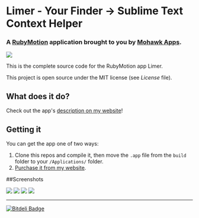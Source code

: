 # Limer - Your Finder -> Sublime Text Context Helper
### A [RubyMotion](http://www.rubymotion.com/) application brought to you by [Mohawk Apps](http://www.mohawkapps.com/).

![](https://raw.github.com/MohawkApps/Limer/master/art/Limer.iconset/icon_256x256.png)

This is the complete source code for the RubyMotion app Limer.

This project is open source under the MIT license (see *License* file).

## What does it do?

Check out the app's [description on my website](http://www.mohawkapps.com/app/limer/)!

## Getting it

You can get the app one of two ways:

1. Clone this repos and compile it, then move the `.app` file from the `build` folder to your `/Applications/` folder.
2. [Purchase it from my website](http://www.mohawkapps.com/app/limer/).

##Screenshots

[![](https://raw.github.com/MohawkApps/Limer/master/marketing/Screenshots/1.0.0/small/1.png)](https://raw.github.com/MohawkApps/Limer/master/marketing/Screenshots/1.0.0/1.png)
[![](https://raw.github.com/MohawkApps/Limer/master/marketing/Screenshots/1.0.0/small/2.png)](https://raw.github.com/MohawkApps/Limer/master/marketing/Screenshots/1.0.0/2.png)
[![](https://raw.github.com/MohawkApps/Limer/master/marketing/Screenshots/1.0.0/small/3.png)](https://raw.github.com/MohawkApps/Limer/master/marketing/Screenshots/1.0.0/3.png)
[![](https://raw.github.com/MohawkApps/Limer/master/marketing/Screenshots/1.0.0/small/4.png)](https://raw.github.com/MohawkApps/Limer/master/marketing/Screenshots/1.0.0/4.png)

---
[![Bitdeli Badge](https://d2weczhvl823v0.cloudfront.net/MohawkApps/limer/trend.png)](https://bitdeli.com/free "Bitdeli Badge")
